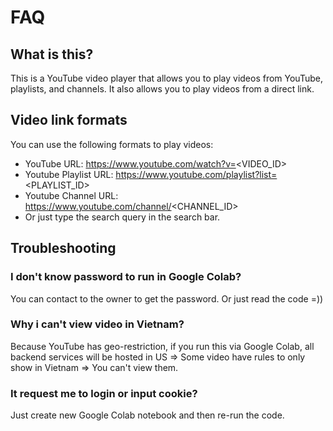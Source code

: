 # FAQ

## What is this?

This is a YouTube video player that allows you to play videos from YouTube, playlists, and channels. It also allows you to play videos from a direct link.

## Video link formats

You can use the following formats to play videos:

- YouTube URL: https://www.youtube.com/watch?v=<VIDEO_ID>
- Youtube Playlist URL: https://www.youtube.com/playlist?list=<PLAYLIST_ID>
- Youtube Channel URL: https://www.youtube.com/channel/<CHANNEL_ID>
- Or just type the search query in the search bar.

## Troubleshooting

### I don't know password to run in Google Colab?

You can contact to the owner to get the password. Or just read the code =))

### Why i can't view video in Vietnam?

Because YouTube has geo-restriction, if you run this via Google Colab, all backend services will be hosted in US => Some video have rules to only show in Vietnam => You can't view them.

### It request me to login or input cookie?

Just create new Google Colab notebook and then re-run the code.
